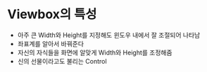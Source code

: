 # Viewbox의 특성
- 아주 큰 Width와 Height를 지정해도 윈도우 내에서 잘 조절되어 나타남
- 좌표계를 알아서 바꿔준다
- 자신의 자식들을 화면에 알맞게 Width와 Height를 조정해줌
- 신의 선물이라고도 불리는 Control